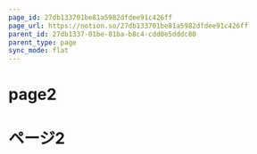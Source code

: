 ```yaml
---
page_id: 27db133701be81a5982dfdee91c426ff
page_url: https://notion.so/27db133701be81a5982dfdee91c426ff
parent_id: 27db1337-01be-81ba-b8c4-cdd0e5dddc80
parent_type: page
sync_mode: flat
---
```


# page2

# ページ2
